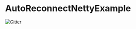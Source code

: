 # AutoReconnectNettyExample

[![Gitter](https://badges.gitter.im/Join%20Chat.svg)](https://gitter.im/lingjip/AutoReconnectNettyExample?utm_source=badge&utm_medium=badge&utm_campaign=pr-badge&utm_content=badge)